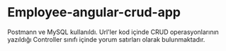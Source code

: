 # Employee-angular-crud-app
Postmann ve MySQL kullanıldı.
Url'ler kod içinde CRUD operasyonlarının yazıldığı Controller sınıfı içinde yorum satırları olarak bulunmaktadır.
